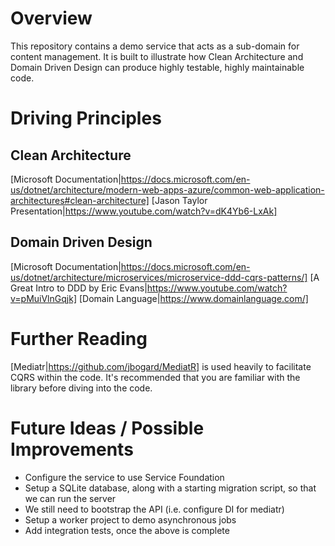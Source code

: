 # Overview

This repository contains a demo service that acts as a sub-domain for content management. It is built to illustrate how Clean Architecture and Domain Driven Design can produce highly testable, highly maintainable code.

# Driving Principles

## Clean Architecture

[Microsoft Documentation|https://docs.microsoft.com/en-us/dotnet/architecture/modern-web-apps-azure/common-web-application-architectures#clean-architecture]
[Jason Taylor Presentation|https://www.youtube.com/watch?v=dK4Yb6-LxAk]

## Domain Driven Design

[Microsoft Documentation|https://docs.microsoft.com/en-us/dotnet/architecture/microservices/microservice-ddd-cqrs-patterns/]
[A Great Intro to DDD by Eric Evans|https://www.youtube.com/watch?v=pMuiVlnGqjk]
[Domain Language|https://www.domainlanguage.com/]

# Further Reading

[Mediatr|https://github.com/jbogard/MediatR] is used heavily to facilitate CQRS within the code. It's recommended that you are familiar with the library before diving into the code.

# Future Ideas / Possible Improvements

- Configure the service to use Service Foundation
- Setup a SQLite database, along with a starting migration script, so that we can run the server
- We still need to bootstrap the API (i.e. configure DI for mediatr)
- Setup a worker project to demo asynchronous jobs
- Add integration tests, once the above is complete
